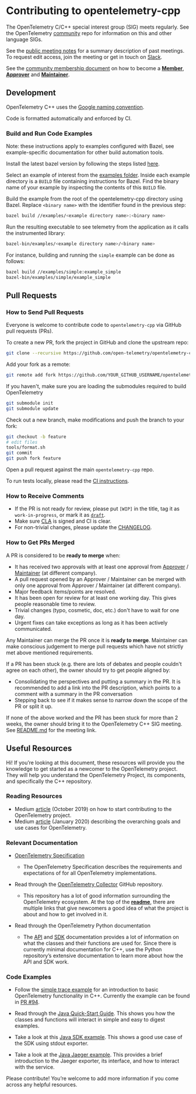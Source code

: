 # Contributing to opentelemetry-cpp

The OpenTelemetry C/C++ special interest group (SIG) meets regularly. See the
OpenTelemetry [community](https://github.com/open-telemetry/community#cc-sdk)
repo for information on this and other language SIGs.

See the [public meeting
notes](https://docs.google.com/document/d/1i1E4-_y4uJ083lCutKGDhkpi3n4_e774SBLi9hPLocw/edit)
for a summary description of past meetings. To request edit access, join the
meeting or get in touch on
[Slack](https://cloud-native.slack.com/archives/C01N3AT62SJ).

See the [community membership
document](https://github.com/open-telemetry/community/blob/main/community-membership.md)
on how to become a
[**Member**](https://github.com/open-telemetry/community/blob/main/community-membership.md#member),
[**Approver**](https://github.com/open-telemetry/community/blob/main/community-membership.md#approver)
and
[**Maintainer**](https://github.com/open-telemetry/community/blob/main/community-membership.md#maintainer).

## Development

OpenTelemetry C++ uses the [Google naming
convention](https://google.github.io/styleguide/cppguide.html#Naming).

Code is formatted automatically and enforced by CI.

### Build and Run Code Examples

Note: these instructions apply to examples configured with Bazel, see
example-specific documentation for other build automation tools.

Install the latest bazel version by following the steps listed
[here](https://docs.bazel.build/versions/master/install.html).

Select an example of interest from the [examples
folder](https://github.com/open-telemetry/opentelemetry-cpp/tree/main/examples).
Inside each example directory is a `BUILD` file containing instructions for
Bazel. Find the binary name of your example by inspecting the contents of this
`BUILD` file.

Build the example from the root of the opentelemetry-cpp directory using Bazel.
Replace `<binary name>` with the identifier found in the previous step:

```sh
bazel build //examples/<example directory name>:<binary name>
```

Run the resulting executable to see telemetry from the application as it calls
the instrumented library: </li>

```sh
bazel-bin/examples/<example directory name>/<binary name>
```

For instance, building and running the `simple` example can be done as follows:

```sh
bazel build //examples/simple:example_simple
bazel-bin/examples/simple/example_simple
```

## Pull Requests

### How to Send Pull Requests

Everyone is welcome to contribute code to `opentelemetry-cpp` via GitHub pull
requests (PRs).

To create a new PR, fork the project in GitHub and clone the upstream repo:

```sh
git clone --recursive https://github.com/open-telemetry/opentelemetry-cpp.git
```

Add your fork as a remote:

```sh
git remote add fork https://github.com/YOUR_GITHUB_USERNAME/opentelemetry-cpp.git
```

If you haven't, make sure you are loading the submodules required to build
OpenTelemetry

```sh
git submodule init
git submodule update
```

Check out a new branch, make modifications and push the branch to your fork:

```sh
git checkout -b feature
# edit files
tools/format.sh
git commit
git push fork feature
```

Open a pull request against the main `opentelemetry-cpp` repo.

To run tests locally, please read the [CI instructions](ci/README.md).

### How to Receive Comments

* If the PR is not ready for review, please put `[WIP]` in the title, tag it as
  `work-in-progress`, or mark it as
  [`draft`](https://github.blog/2019-02-14-introducing-draft-pull-requests/).
* Make sure [CLA](https://identity.linuxfoundation.org/projects/cncf) is signed
  and CI is clear.
* For non-trivial changes, please update the [CHANGELOG](./CHANGELOG.md).

### How to Get PRs Merged

A PR is considered to be **ready to merge** when:

* It has received two approvals with at least one approval from
  [Approver](https://github.com/open-telemetry/community/blob/main/community-membership.md#approver)
  /
  [Maintainer](https://github.com/open-telemetry/community/blob/main/community-membership.md#maintainer)
  (at different company).
* A pull request opened by an Approver / Maintainer can be merged with only one
  approval from  Approver / Maintainer (at different company).
* Major feedback items/points are resolved.
* It has been open for review for at least one working day. This gives people
  reasonable time to review.
* Trivial changes (typo, cosmetic, doc, etc.) don't have to wait for one day.
* Urgent fixes can take exceptions as long as it has been actively communicated.

Any Maintainer can merge the PR once it is **ready to merge**. Maintainer can
make conscious judgement to merge pull requests which have not strictly met
above mentioned requirements.

If a PR has been stuck (e.g. there are lots of debates and people couldn't agree
on each other), the owner should try to get people aligned by:

* Consolidating the perspectives and putting a summary in the PR. It is
  recommended to add a link into the PR description, which points to a comment
  with a summary in the PR conversation
* Stepping back to see if it makes sense to narrow down the scope of the PR or
  split it up.

If none of the above worked and the PR has been stuck for more than 2 weeks, the
owner should bring it to the OpenTelemetry C++ SIG meeting. See
[README.md](README.md#Contributing) for the meeting link.

## Useful Resources

Hi! If you’re looking at this document, these resources will provide you the
knowledge to get started as a newcomer to the OpenTelemetry project. They will
help you understand the OpenTelemetry Project, its components, and specifically
the C++ repository.

### Reading Resources

* Medium
  [article](https://medium.com/opentelemetry/how-to-start-contributing-to-opentelemetry-b23991ad91f4)
  (October 2019) on how to start contributing to the OpenTelemetry project.
* Medium
  [article](https://medium.com/opentelemetry/opentelemetry-beyond-getting-started-5ac43cd0fe26)
  (January 2020) describing the overarching goals and use cases for
  OpenTelemetry.

### Relevant Documentation

* [OpenTelemetry
  Specification](https://github.com/open-telemetry/opentelemetry-specification)
  * The OpenTelemetry Specification describes the requirements and expectations
    of for all OpenTelemetry implementations.

* Read through the [OpenTelemetry
  Collector](https://github.com/open-telemetry/opentelemetry-collector) GitHub
  repository.
  * This repository has a lot of good information surrounding the OpenTelemetry
    ecosystem. At the top of the
    **[readme](https://github.com/open-telemetry/opentelemetry-collector/blob/main/README.md)**,
    there are multiple links that give newcomers a good idea of what the project
    is about and how to get involved in it.
* Read through the OpenTelemetry Python documentation
  * The
    [API](https://opentelemetry-python.readthedocs.io/en/stable/api/api.html)
    and
    [SDK](https://opentelemetry-python.readthedocs.io/en/stable/sdk/sdk.html)
    documentation provides a lot of information on what the classes and their
    functions are used for. Since there is currently minimal documentation for
    C++, use the Python repository’s extensive documentation to learn more about
    how the API and SDK work.

### Code Examples

* Follow the [simple trace
  example](https://github.com/open-telemetry/opentelemetry-cpp/pull/92) for an
  introduction to basic OpenTelemetry functionality in C++. Currently the
  example can be found in [PR
  #94](https://github.com/open-telemetry/opentelemetry-cpp/pull/94).

* Read through the [Java Quick-Start
  Guide](https://github.com/open-telemetry/opentelemetry-java/blob/main/QUICKSTART.md).
  This shows you how the classes and functions will interact in simple and easy
  to digest examples.
* Take a look at this [Java SDK
  example](https://github.com/open-telemetry/opentelemetry-java/tree/main/examples/sdk-usage).
  This shows a good use case of the SDK using stdout exporter.
* Take a look at the [Java Jaeger
  example](https://github.com/open-telemetry/opentelemetry-java/tree/main/examples/jaeger).
  This provides a brief introduction to the Jaeger exporter, its interface, and
  how to interact with the service.

Please contribute! You’re welcome to add more information if you come across any
helpful resources.
